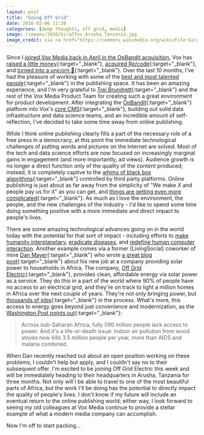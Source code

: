 ```yaml
---
layout: post
title: "Going Off Grid"
date: 2016-02-06 11:28
categories: [deep thoughts, off grid, media]
image: /images/2016/Giraffes_Arusha_Tanzania.jpg
image_credit: via <a href="https://commons.wikimedia.org/wiki/File:Giraffes_Arusha_Tanzania.jpg">Geir Kiste</a>
---
```

Since I [joined Vox Media back in April in the OpBandit acquisition](/opbandit/deep%20thoughts/2015/04/05/opbandit:-an-exit.html), Vox has [raised a little money](http://www.nytimes.com/2015/08/13/business/media/nbcuniversal-invests-200-million-in-vox-media.html){:target="_blank"}, [acquired Re/code](http://www.nytimes.com/2015/05/27/business/media/vox-media-acquiring-recode.html){:target="_blank"}, and [turned into a unicorn 🦄](http://fortune.com/2015/08/12/vox-media-comcast-nbcu-unicorn/){:target="_blank"}.  Over the last 10 months, I've had the pleasure of working with some of the [best and most talented people](http://product.voxmedia.com/team){:target="_blank"} in the publishing space.  It has been an amazing experience, and I'm very grateful to [Trei Brundrett](https://twitter.com/clockwerks){:target="_blank"} and the rest of the Vox Media Product Team for creating such a great environment for product development.  After integrating the [OpBandit](https://angel.co/opbandit){:target="_blank"} platform into Vox's [core CMS](https://contently.com/strategist/2015/06/11/vox-chorus-and-the-rise-of-media-tech-empires/){:target="_blank"}, building out solid data infrastructure and data science teams, and an incredible amount of self-reflection, I've decided to take some time away from online publishing.

While I think online publishing clearly fills a part of the necessary role of a free press in a democracy, at this point the immediate technological challenges of putting words and pictures on the internet are solved.  Most of the tech and data science efforts are now focused on increasingly marginal gains in engagement (and more importantly, ad views).  Audience growth is no longer a direct function only of the quality of the content produced; instead, it is completely captive to the [whims of black box algorithms](http://www.adweek.com/socialtimes/facebook-killed-viral-star-upworthys-traffic-plummets-news-feed-tweaks/143466){:target="_blank"} controlled by third party platforms.  Online publishing is just about as far away from the simplicity of "We make *X* and people pay us for it" as you can get, and [things are getting even more complicated](https://medium.com/@jwherrman/tech-is-eating-media-now-what-807047ad4ede#.rornj290a){:target="_blank"}.  As much as I love the environment, the people, and the new challenges of the industry - I'd like to spend some time doing something positive with a more immediate and direct impact to people's lives.

There are some amazing technological advances going on in the world today with the potential for that sort of impact - including efforts to [make humanity interplanetary](http://www.esquire.com/news-politics/a16681/elon-musk-interview-1212/), [eradicate diseases](https://www.gatesnotes.com/Health/Eradicating-Malaria-in-a-Generation), and [redefine human computer interaction](https://www.technologyreview.com/s/532001/how-magic-leaps-augmented-reality-works/).  Another example comes via a former (LivingSocial) coworker of mine [Dan Mayer](https://twitter.com/danmayer){:target="_blank"} who wrote [a great blog post](http://www.mayerdan.com/programming/2015/08/10/working-at-off-grid-electric/){:target="_blank"} about his new job at a company providing solar power to households in Africa.  The company, [Off Grid Electric](http://offgrid-electric.com/){:target="_blank"}, provides clean, affordable energy via solar power as a service.  They do this in a part of the world where 90% of people have no access to an electrical grid, and they're on track to light a million homes in Africa over the next couple of years.  They're not only bringing power, but [thousands of jobs](http://www.cnbc.com/2015/12/03/clean-energy-in-africa-is-generating-jobs-and-power.html){:target="_blank"} in the process.  What's more, this access to energy goes beyond just convenience and modernization, as the [Washington Post points out](https://www.washingtonpost.com/news/wonk/wp/2013/07/02/a-closer-look-at-obamas-7-billion-plan-to-bring-electricity-to-africa/){:target="_blank"}:

> Across sub-Saharan Africa, fully 590 million people lack access to power. And it's a life-or-death issue: Indoor air pollution from wood stoves now kills 3.5 million people per year, more than AIDS and malaria combined.

When Dan recently reached out about an open position working on these problems, I couldn't help but apply, and I couldn't say no to their subsequent offer.  I'm excited to be joining Off Grid Electric this week and will be immediately heading to their headquarters in Arusha, Tanzania for three months.  Not only will I be able to travel to one of the most beautiful parts of Africa, but the work I'll be doing has the potential to directly impact the quality of people's lives.  I don't know if my future will include an eventual return to the online publishing world; either way, I look forward to seeing my old colleagues at Vox Media continue to provide a stellar example of what a modern media company can accomplish.

Now I'm off to start packing...
